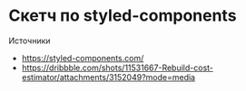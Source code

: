 # Скетч по styled-components

Источники
- https://styled-components.com/
- https://dribbble.com/shots/11531667-Rebuild-cost-estimator/attachments/3152049?mode=media
